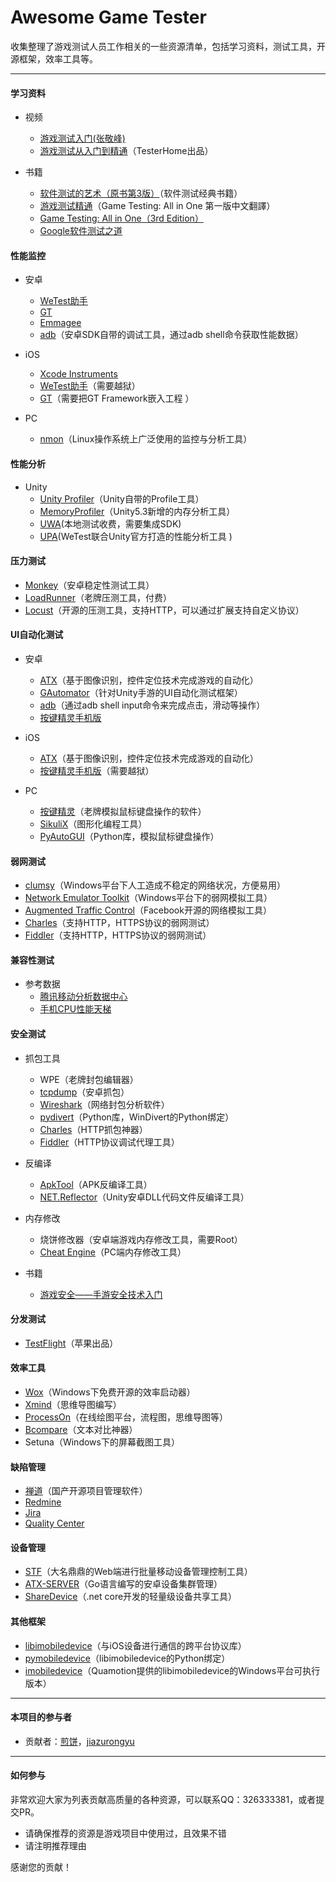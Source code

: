 # Awesome Game Tester

收集整理了游戏测试人员工作相关的一些资源清单，包括学习资料，测试工具，开源框架，效率工具等。

---

#### 学习资料
- 视频
    - [游戏测试入门(张敬峰)](https://www.imooc.com/learn/880)
    - [游戏测试从入门到精通](https://ke.qq.com/course/127426)（TesterHome出品）

- 书籍
    - [软件测试的艺术（原书第3版）](https://item.jd.com/10978790.html)（软件测试经典书籍） 
    - [游戏测试精通](https://book.douban.com/subject/2271968/)（Game Testing: All in One 第一版中文翻譯）
    - [Game Testing: All in One（3rd Edition）](https://www.amazon.com/Game-Testing-Charles-P-Schultz/dp/1942270763/ref=sr_1_1?s=books&ie=UTF8&qid=1515405306&sr=1-1&keywords=Game+Testing%3A+All+in+One)
    - [Google软件测试之道](https://item.jd.com/11330792.html) 

  
#### 性能监控
- 安卓
    - [WeTest助手](https://wetest.qq.com/cloud/help/effective)
    - [GT](http://gt.tencent.com/) 
    - [Emmagee](https://github.com/NetEase/Emmagee)
    - [adb](https://developer.android.com/studio/command-line/adb.html)（安卓SDK自带的调试工具，通过adb shell命令获取性能数据）
    
- iOS
    - [Xcode Instruments](https://developer.apple.com/library/content/documentation/DeveloperTools/Conceptual/InstrumentsUserGuide/NavigatingInstruments.html#//apple_ref/doc/uid/TP40004652-CH8-SW1)
    - [WeTest助手](https://wetest.qq.com/cloud/help/effective)（需要越狱）
    - [GT](http://gt.tencent.com/)（需要把GT Framework嵌入工程 ）

- PC
    - [nmon](http://nmon.sourceforge.net/pmwiki.php)（Linux操作系统上广泛使用的监控与分析工具）


#### 性能分析
- Unity
    - [Unity Profiler](https://docs.unity3d.com/Manual/Profiler.html)（Unity自带的Profile工具）
    - [MemoryProfiler](https://bitbucket.org/Unity-Technologies/memoryprofiler/overview)（Unity5.3新增的内存分析工具）
    - [UWA](https://www.uwa4d.com/)(本地测试收费，需要集成SDK)
    - [UPA](http://wetest.qq.com/cube/)(WeTest联合Unity官方打造的性能分析工具 )

#### 压力测试
- [Monkey](https://developer.android.com/studio/test/monkey.html)（安卓稳定性测试工具）
- [LoadRunner](https://software.microfocus.com/zh-cn/software/loadrunner)（老牌压测工具，付费）
- [Locust](https://www.locust.io/)（开源的压测工具，支持HTTP，可以通过扩展支持自定义协议）


#### UI自动化测试
- 安卓
    - [ATX](https://github.com/NetEaseGame/ATX)（基于图像识别，控件定位技术完成游戏的自动化）
    - [GAutomator](https://github.com/Tencent/GAutomator)（针对Unity手游的UI自动化测试框架）
    - [adb](https://developer.android.com/studio/command-line/adb.html)（通过adb shell input命令来完成点击，滑动等操作）
    - [按键精灵手机版](http://www.mobileanjian.com/)
   
- iOS
    - [ATX](https://github.com/NetEaseGame/ATX)（基于图像识别，控件定位技术完成游戏的自动化）
    - [按键精灵手机版](http://www.mobileanjian.com/)（需要越狱）

- PC
    - [按键精灵](http://www.anjian.com/download.htm)（老牌模拟鼠标键盘操作的软件）
    - [SikuliX](http://www.sikulix.com/)（图形化编程工具）
    - [PyAutoGUI](https://muxuezi.github.io/posts/doc-pyautogui.html)（Python库，模拟鼠标键盘操作）

#### 弱网测试
- [clumsy](http://jagt.github.io/clumsy/)（Windows平台下人工造成不稳定的网络状况，方便易用）
- [Network Emulator Toolkit](http://blog.mrpol.nl/2010/01/14/network-emulator-toolkit/)（Windows平台下的弱网模拟工具）  
- [Augmented Traffic Control](https://github.com/facebook/augmented-traffic-control)（Facebook开源的网络模拟工具）
- [Charles](https://www.charlesproxy.com/)（支持HTTP，HTTPS协议的弱网测试）
- [Fiddler](https://www.telerik.com/fiddler)（支持HTTP，HTTPS协议的弱网测试）

#### 兼容性测试
- 参考数据
    - [腾讯移动分析数据中心](http://mta.qq.com/mta/data/device)
    - [手机CPU性能天梯](http://www.mydrivers.com/zhuanti/tianti/01/)
    
 
#### 安全测试
- 抓包工具
    - WPE（老牌封包编辑器）
    - [tcpdump](http://www.androidtcpdump.com/android-tcpdump/downloads)（安卓抓包）
    - [Wireshark](https://www.wireshark.org/)（网络封包分析软件）
    - [pydivert](https://pypi.python.org/pypi/pydivert/2.0.1)（Python库，WinDivert的Python绑定）
    - [Charles](https://www.charlesproxy.com/download/)（HTTP抓包神器）
    - [Fiddler](https://www.telerik.com/fiddler)（HTTP协议调试代理工具）
    
- 反编译
    - [ApkTool](http://ibotpeaches.github.io/Apktool/)（APK反编译工具）
    - [NET.Reflector](https://www.red-gate.com/products/dotnet-development/reflector/)（Unity安卓DLL代码文件反编译工具）
    
- 内存修改
    - 烧饼修改器（安卓端游戏内存修改工具，需要Root）
    - [Cheat Engine](http://www.cheatengine.org/)（PC端内存修改工具）
    
- 书籍
    - [游戏安全——手游安全技术入门](https://item.jd.com/11918839.html)

#### 分发测试
- [TestFlight](https://developer.apple.com/testflight/)（苹果出品）

#### 效率工具
- [Wox](http://www.getwox.com/)（Windows下免费开源的效率启动器）
- [Xmind](http://www.xmindchina.net/)（思维导图编写）
- [ProcessOn](https://www.processon.com/)（在线绘图平台，流程图，思维导图等）
- [Bcompare](http://www.scootersoftware.com/download.php)（文本对比神器）
- Setuna（Windows下的屏幕截图工具）

#### 缺陷管理
- [禅道](http://www.zentao.net/)（国产开源项目管理软件）
- [Redmine](http://www.redmine.org/projects/redmine/wiki/Download)
- [Jira](https://www.atlassian.com/software/jira/download)
- [Quality Center](https://software.microfocus.com/zh-cn/software/quality-center)

#### 设备管理
- [STF](https://openstf.io/)（大名鼎鼎的Web端进行批量移动设备管理控制工具）
- [ATX-SERVER](https://github.com/openatx/atx-server)（Go语言编写的安卓设备集群管理）
- [ShareDevice](https://github.com/sunshine4me/ShareDevice)（.net core开发的轻量级设备共享工具）


#### 其他框架
- [libimobiledevice](https://github.com/libimobiledevice/libimobiledevice)（与iOS设备进行通信的跨平台协议库）
- [pymobiledevice](https://github.com/iOSForensics/pymobiledevice)（libimobiledevice的Python绑定）
- [imobiledevice](http://docs.quamotion.mobi/en/latest/imobiledevice/download.html)（Quamotion提供的libimobiledevice的Windows平台可执行版本）

---

#### 本项目的参与者
- 贡献者：[煎饼](https://github.com/jianbing)，[jiazurongyu](https://gitee.com/jiazurongyu)

---

#### 如何参与
非常欢迎大家为列表贡献高质量的各种资源，可以联系QQ：326333381，或者提交PR。

- 请确保推荐的资源是游戏项目中使用过，且效果不错
- 请注明推荐理由

感谢您的贡献！